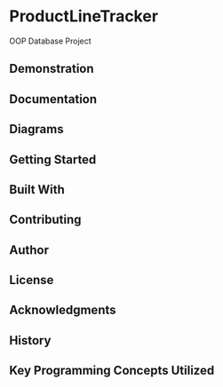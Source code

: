 # ProductLineTracker
OOP Database Project

## Demonstration

## Documentation

## Diagrams

## Getting Started

## Built With

## Contributing

## Author

## License

## Acknowledgments

## History

## Key Programming Concepts Utilized
